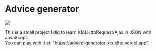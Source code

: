 <h1>Advice generator</h1>
<img src="https://i.imgur.com/UCL8cMR.png">

This is a small project I did to learn XMLHttpRequest/Ajax in JSON with JavaScript.<br>
You can play with it at: "https://advice-generator-xcuelho.vercel.app".
